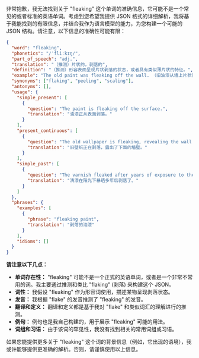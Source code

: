 非常抱歉，我无法找到关于 "fleaking" 这个单词的准确信息，它可能不是一个常见的或者标准的英语单词。考虑到您希望我提供 JSON 格式的详细解析，我将基于我能找到的有限信息，并结合我作为语言模型的能力，为您构建一个可能的 JSON 结构。请注意，以下信息的准确性可能有限：

```json
{
  "word": "fleaking",
  "phonetics": "/ˈfliːkɪŋ/",
  "part_of_speech": "adj.",
  "translation": "（推测）片状的，剥落的",
  "definition": "（推测）形容表面呈现片状剥落的状态，或者具有类似薄片状的特征。",
  "example": "The old paint was fleaking off the wall. （旧油漆从墙上片状剥落。）",
  "synonyms": ["flaking", "peeling", "scaling"],
  "antonyms": [],
  "usage": {
    "simple_present": [
      {
        "question": "The paint is fleaking off the surface.",
        "translation": "油漆正从表面剥落。"
      }
    ],
    "present_continuous": [
      {
        "question": "The old wallpaper is fleaking, revealing the wall beneath.",
        "translation": "旧壁纸正在剥落，露出了下面的墙壁。"
      }
    ],
    "simple_past": [
      {
        "question": "The varnish fleaked after years of exposure to the sun.",
        "translation": "清漆在阳光下暴晒多年后剥落了。"
      }
    ]
  },
  "phrases": {
    "examples": [
      {
        "phrase": "fleaking paint",
        "translation": "剥落的油漆"
      }
    ],
    "idioms": []
  }
}
```

**请注意以下几点：**

*   **单词存在性：** "fleaking" 可能不是一个正式的英语单词，或者是一个非常不常用的词。我主要通过推测和类比 "flaking" (剥落) 来构建这个 JSON。
*   **词性：** 我假设 "fleaking" 作为形容词使用，描述某物呈现剥落状态。
*   **发音：** 我根据 "flake" 的发音推测了 "fleaking" 的发音。
*   **翻译和定义：** 翻译和定义都是基于我对 "flake" 和类似词汇的理解进行的推测。
*   **例句：** 例句也是我自己构建的，用于展示 "fleaking" 可能的用法。
*   **词组和习语：** 由于该词的罕见性，我没有找到相关的常用词组或习语。

如果您能提供更多关于 "fleaking" 这个词的背景信息（例如，它出现的语境），我或许能够提供更准确的解析。否则，请谨慎使用以上信息。 